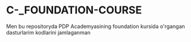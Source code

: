# C-_FOUNDATION-COURSE
Men bu repositoryda PDP Academyasining foundation kursida o'rgangan dasturlarim kodlarini jamlaganman
